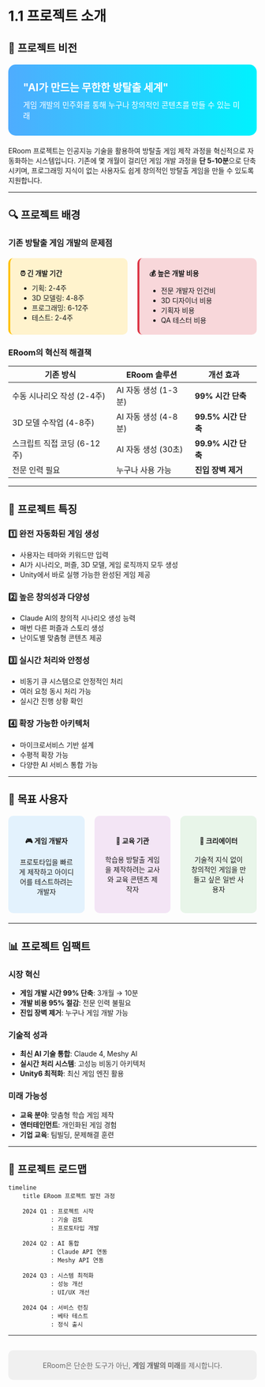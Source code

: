 # 1.1 프로젝트 소개

## 🎯 프로젝트 비전

<div style="background: linear-gradient(to right, #4facfe 0%, #00f2fe 100%); padding: 30px; border-radius: 15px; color: white; margin: 20px 0;">
  <h2 style="margin: 0;">"AI가 만드는 무한한 방탈출 세계"</h2>
  <p style="margin: 10px 0 0 0; font-size: 1.1em;">게임 개발의 민주화를 통해 누구나 창의적인 콘텐츠를 만들 수 있는 미래</p>
</div>

ERoom 프로젝트는 인공지능 기술을 활용하여 방탈출 게임 제작 과정을 혁신적으로 자동화하는 시스템입니다. 기존에 몇 개월이 걸리던 게임 개발 과정을 **단 5-10분**으로 단축시키며, 프로그래밍 지식이 없는 사용자도 쉽게 창의적인 방탈출 게임을 만들 수 있도록 지원합니다.

---

## 🔍 프로젝트 배경

### 기존 방탈출 게임 개발의 문제점

<div style="display: grid; grid-template-columns: repeat(2, 1fr); gap: 20px; margin: 20px 0;">
  <div style="background: #fff3cd; padding: 20px; border-radius: 10px; border-left: 4px solid #ffc107;">
    <h4 style="margin: 0 0 10px 0;">⏰ 긴 개발 기간</h4>
    <ul style="margin: 0;">
      <li>기획: 2-4주</li>
      <li>3D 모델링: 4-8주</li>
      <li>프로그래밍: 6-12주</li>
      <li>테스트: 2-4주</li>
    </ul>
  </div>
  <div style="background: #f8d7da; padding: 20px; border-radius: 10px; border-left: 4px solid #dc3545;">
    <h4 style="margin: 0 0 10px 0;">💰 높은 개발 비용</h4>
    <ul style="margin: 0;">
      <li>전문 개발자 인건비</li>
      <li>3D 디자이너 비용</li>
      <li>기획자 비용</li>
      <li>QA 테스터 비용</li>
    </ul>
  </div>
</div>

### ERoom의 혁신적 해결책

| 기존 방식 | ERoom 솔루션 | 개선 효과 |
|-----------|--------------|-----------|
| 수동 시나리오 작성 (2-4주) | AI 자동 생성 (1-3분) | **99% 시간 단축** |
| 3D 모델 수작업 (4-8주) | AI 자동 생성 (4-8분) | **99.5% 시간 단축** |
| 스크립트 직접 코딩 (6-12주) | AI 자동 생성 (30초) | **99.9% 시간 단축** |
| 전문 인력 필요 | 누구나 사용 가능 | **진입 장벽 제거** |

---

## 🎨 프로젝트 특징

### 1️⃣ **완전 자동화된 게임 생성**
- 사용자는 테마와 키워드만 입력
- AI가 시나리오, 퍼즐, 3D 모델, 게임 로직까지 모두 생성
- Unity에서 바로 실행 가능한 완성된 게임 제공

### 2️⃣ **높은 창의성과 다양성**
- Claude AI의 창의적 시나리오 생성 능력
- 매번 다른 퍼즐과 스토리 생성
- 난이도별 맞춤형 콘텐츠 제공

### 3️⃣ **실시간 처리와 안정성**
- 비동기 큐 시스템으로 안정적인 처리
- 여러 요청 동시 처리 가능
- 실시간 진행 상황 확인

### 4️⃣ **확장 가능한 아키텍처**
- 마이크로서비스 기반 설계
- 수평적 확장 가능
- 다양한 AI 서비스 통합 가능

---

## 🎯 목표 사용자

<div style="display: grid; grid-template-columns: repeat(3, 1fr); gap: 20px; margin: 20px 0;">
  <div style="background: #e3f2fd; padding: 20px; border-radius: 10px; text-align: center;">
    <h4>🎮 게임 개발자</h4>
    <p>프로토타입을 빠르게 제작하고 아이디어를 테스트하려는 개발자</p>
  </div>
  <div style="background: #f3e5f5; padding: 20px; border-radius: 10px; text-align: center;">
    <h4>🏫 교육 기관</h4>
    <p>학습용 방탈출 게임을 제작하려는 교사와 교육 콘텐츠 제작자</p>
  </div>
  <div style="background: #e8f5e9; padding: 20px; border-radius: 10px; text-align: center;">
    <h4>🎨 크리에이터</h4>
    <p>기술적 지식 없이 창의적인 게임을 만들고 싶은 일반 사용자</p>
  </div>
</div>

---

## 📊 프로젝트 임팩트

### 시장 혁신
- **게임 개발 시간 99% 단축**: 3개월 → 10분
- **개발 비용 95% 절감**: 전문 인력 불필요
- **진입 장벽 제거**: 누구나 게임 개발 가능

### 기술적 성과
- **최신 AI 기술 통합**: Claude 4, Meshy AI
- **실시간 처리 시스템**: 고성능 비동기 아키텍처
- **Unity6 최적화**: 최신 게임 엔진 활용

### 미래 가능성
- **교육 분야**: 맞춤형 학습 게임 제작
- **엔터테인먼트**: 개인화된 게임 경험
- **기업 교육**: 팀빌딩, 문제해결 훈련

---

## 🚀 프로젝트 로드맵

```mermaid
timeline
    title ERoom 프로젝트 발전 과정
    
    2024 Q1 : 프로젝트 시작
            : 기술 검토
            : 프로토타입 개발
    
    2024 Q2 : AI 통합
            : Claude API 연동
            : Meshy API 연동
    
    2024 Q3 : 시스템 최적화
            : 성능 개선
            : UI/UX 개선
    
    2024 Q4 : 서비스 런칭
            : 베타 테스트
            : 정식 출시
```

---

<div style="background: #f0f0f0; padding: 20px; border-radius: 10px; margin-top: 30px;">
  <p style="margin: 0; text-align: center; color: #666;">
    ERoom은 단순한 도구가 아닌, <strong>게임 개발의 미래</strong>를 제시합니다.
  </p>
</div>